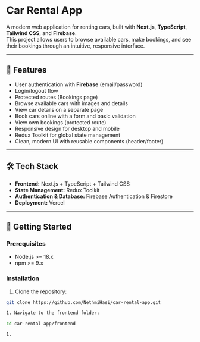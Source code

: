 # Car Rental App

A modern web application for renting cars, built with **Next.js**, **TypeScript**, **Tailwind CSS**, and **Firebase**.  
This project allows users to browse available cars, make bookings, and see their bookings through an intuitive, responsive interface.

---

## 🌟 Features

- User authentication with **Firebase** (email/password)
- Login/logout flow
- Protected routes (Bookings page)
- Browse available cars with images and details
- View car details on a separate page
- Book cars online with a form and basic validation
- View own bookings (protected route)
- Responsive design for desktop and mobile
- Redux Toolkit for global state management
- Clean, modern UI with reusable components (header/footer)

---

## 🛠️ Tech Stack

- **Frontend:** Next.js + TypeScript + Tailwind CSS  
- **State Management:** Redux Toolkit  
- **Authentication & Database:** Firebase Authentication & Firestore  
- **Deployment:** Vercel  

---

## 🚀 Getting Started

### Prerequisites

- Node.js >= 18.x  
- npm >= 9.x  

### Installation

1. Clone the repository:

```bash
git clone https://github.com/NethmiHasi/car-rental-app.git

1. Navigate to the frontend folder:

cd car-rental-app/frontend

1. 



